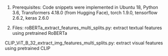 1. Prerequisites:
Code snippets were implemented in Ubuntu 18, Python 3.6, Transformers 4.18.0 (from Hugging Face), torch 1.9.0, tensorflow 2.6.2, keras 2.6.0

2. Files: 
roBERTa_extract_features_multi_splits.py: extract textual features using pretrained RoBERTa

CLIP_ViT_B_32_extract_img_features_multi_splits.py: extract visual features using pretrained CLIP 


